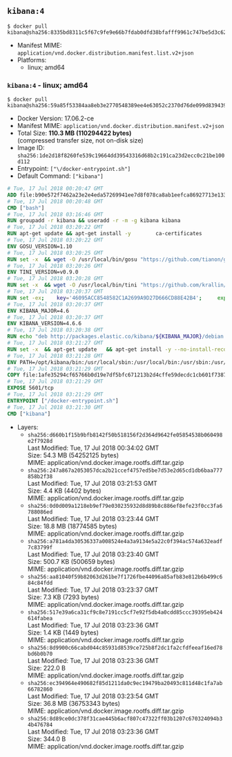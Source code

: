 ## `kibana:4`

```console
$ docker pull kibana@sha256:8335bd8311c5f67c9fe9e66b7fdab0dfd38bfafff9961c747be5d3c62a796f2a
```

-	Manifest MIME: `application/vnd.docker.distribution.manifest.list.v2+json`
-	Platforms:
	-	linux; amd64

### `kibana:4` - linux; amd64

```console
$ docker pull kibana@sha256:59a85f53384aa8eb3e2770548389ee4e63052c2370d76de099d8394394cfcf52
```

-	Docker Version: 17.06.2-ce
-	Manifest MIME: `application/vnd.docker.distribution.manifest.v2+json`
-	Total Size: **110.3 MB (110294422 bytes)**  
	(compressed transfer size, not on-disk size)
-	Image ID: `sha256:1de2d18f8260fe539c19664dd39543316d68b2c191ca23d2ecc0c21be100d112`
-	Entrypoint: `["\/docker-entrypoint.sh"]`
-	Default Command: `["kibana"]`

```dockerfile
# Tue, 17 Jul 2018 00:20:47 GMT
ADD file:b90e572f7462a23e2e4eda57269941ee7d8f078ca8ab1eefca86927713e13365 in / 
# Tue, 17 Jul 2018 00:20:48 GMT
CMD ["bash"]
# Tue, 17 Jul 2018 03:16:46 GMT
RUN groupadd -r kibana && useradd -r -m -g kibana kibana
# Tue, 17 Jul 2018 03:20:22 GMT
RUN apt-get update && apt-get install -y 		ca-certificates 		wget 		libfontconfig 		libfreetype6 	--no-install-recommends && rm -rf /var/lib/apt/lists/*
# Tue, 17 Jul 2018 03:20:22 GMT
ENV GOSU_VERSION=1.10
# Tue, 17 Jul 2018 03:20:25 GMT
RUN set -x 	&& wget -O /usr/local/bin/gosu "https://github.com/tianon/gosu/releases/download/$GOSU_VERSION/gosu-$(dpkg --print-architecture)" 	&& wget -O /usr/local/bin/gosu.asc "https://github.com/tianon/gosu/releases/download/$GOSU_VERSION/gosu-$(dpkg --print-architecture).asc" 	&& export GNUPGHOME="$(mktemp -d)" 	&& gpg --keyserver ha.pool.sks-keyservers.net --recv-keys B42F6819007F00F88E364FD4036A9C25BF357DD4 	&& gpg --batch --verify /usr/local/bin/gosu.asc /usr/local/bin/gosu 	&& rm -rf "$GNUPGHOME" /usr/local/bin/gosu.asc 	&& chmod +x /usr/local/bin/gosu 	&& gosu nobody true
# Tue, 17 Jul 2018 03:20:26 GMT
ENV TINI_VERSION=v0.9.0
# Tue, 17 Jul 2018 03:20:28 GMT
RUN set -x 	&& wget -O /usr/local/bin/tini "https://github.com/krallin/tini/releases/download/$TINI_VERSION/tini" 	&& wget -O /usr/local/bin/tini.asc "https://github.com/krallin/tini/releases/download/$TINI_VERSION/tini.asc" 	&& export GNUPGHOME="$(mktemp -d)" 	&& gpg --keyserver ha.pool.sks-keyservers.net --recv-keys 6380DC428747F6C393FEACA59A84159D7001A4E5 	&& gpg --batch --verify /usr/local/bin/tini.asc /usr/local/bin/tini 	&& rm -rf "$GNUPGHOME" /usr/local/bin/tini.asc 	&& chmod +x /usr/local/bin/tini 	&& tini -h
# Tue, 17 Jul 2018 03:20:37 GMT
RUN set -ex; 	key='46095ACC8548582C1A2699A9D27D666CD88E42B4'; 	export GNUPGHOME="$(mktemp -d)"; 	gpg --keyserver ha.pool.sks-keyservers.net --recv-keys "$key"; 	gpg --export "$key" > /etc/apt/trusted.gpg.d/elastic.gpg; 	rm -rf "$GNUPGHOME"; 	apt-key list
# Tue, 17 Jul 2018 03:20:37 GMT
ENV KIBANA_MAJOR=4.6
# Tue, 17 Jul 2018 03:20:37 GMT
ENV KIBANA_VERSION=4.6.6
# Tue, 17 Jul 2018 03:20:38 GMT
RUN echo "deb http://packages.elastic.co/kibana/${KIBANA_MAJOR}/debian stable main" > /etc/apt/sources.list.d/kibana.list
# Tue, 17 Jul 2018 03:21:27 GMT
RUN set -x 	&& apt-get update 	&& apt-get install -y --no-install-recommends kibana=$KIBANA_VERSION 	&& chown -R kibana:kibana /opt/kibana 	&& rm -rf /var/lib/apt/lists/* 		&& sed -ri "s!^(\#\s*)?(elasticsearch\.url:).*!\2 'http://elasticsearch:9200'!" /opt/kibana/config/kibana.yml 	&& grep -q 'elasticsearch:9200' /opt/kibana/config/kibana.yml
# Tue, 17 Jul 2018 03:21:28 GMT
ENV PATH=/opt/kibana/bin:/usr/local/sbin:/usr/local/bin:/usr/sbin:/usr/bin:/sbin:/bin
# Tue, 17 Jul 2018 03:21:29 GMT
COPY file:1afe35294cf65766b0d19e7df5bfc671213b2d4cffe59decdc1cb601f7387d43 in / 
# Tue, 17 Jul 2018 03:21:29 GMT
EXPOSE 5601/tcp
# Tue, 17 Jul 2018 03:21:29 GMT
ENTRYPOINT ["/docker-entrypoint.sh"]
# Tue, 17 Jul 2018 03:21:30 GMT
CMD ["kibana"]
```

-	Layers:
	-	`sha256:d660b1f15b9bfb8142f50b518156f2d364d9642fe05854538b060498e2f7928d`  
		Last Modified: Tue, 17 Jul 2018 00:34:02 GMT  
		Size: 54.3 MB (54252125 bytes)  
		MIME: application/vnd.docker.image.rootfs.diff.tar.gzip
	-	`sha256:247a867a2053057dca2b21ccef4757ed5be7d53e2d65cd1db6baa777858b2f38`  
		Last Modified: Tue, 17 Jul 2018 03:21:53 GMT  
		Size: 4.4 KB (4402 bytes)  
		MIME: application/vnd.docker.image.rootfs.diff.tar.gzip
	-	`sha256:0d0d009a1218eb9ef79e030235932d8d89b8c886ef8efe23f0cc3fa6788086ed`  
		Last Modified: Tue, 17 Jul 2018 03:23:44 GMT  
		Size: 18.8 MB (18774585 bytes)  
		MIME: application/vnd.docker.image.rootfs.diff.tar.gzip
	-	`sha256:a781a4da30536337a008524e4a3a9134e5a22c0f394ac574a632eadf7c83799f`  
		Last Modified: Tue, 17 Jul 2018 03:23:40 GMT  
		Size: 500.7 KB (500659 bytes)  
		MIME: application/vnd.docker.image.rootfs.diff.tar.gzip
	-	`sha256:aa81040f59b82063d261be7f1726fbe44096a85afb83e812b6b499c684c84fdd`  
		Last Modified: Tue, 17 Jul 2018 03:23:37 GMT  
		Size: 7.3 KB (7293 bytes)  
		MIME: application/vnd.docker.image.rootfs.diff.tar.gzip
	-	`sha256:517e39a6ca31cf9c8e7191cc5cf7e92f5db4a0cdd85ccc39395eb424614fabea`  
		Last Modified: Tue, 17 Jul 2018 03:23:36 GMT  
		Size: 1.4 KB (1449 bytes)  
		MIME: application/vnd.docker.image.rootfs.diff.tar.gzip
	-	`sha256:8d9900c66cabd044c85931d8539ce725b8f2dc1fa2cfdfeeaf16ed78bd6b0b70`  
		Last Modified: Tue, 17 Jul 2018 03:23:36 GMT  
		Size: 222.0 B  
		MIME: application/vnd.docker.image.rootfs.diff.tar.gzip
	-	`sha256:ec394964e490682f85d1211da0c9ec19479ba20493c811d48c1fa7ab66782860`  
		Last Modified: Tue, 17 Jul 2018 03:23:54 GMT  
		Size: 36.8 MB (36753343 bytes)  
		MIME: application/vnd.docker.image.rootfs.diff.tar.gzip
	-	`sha256:8d89ce0dc378f31cae445b6acf807c47322ff03b1207c670324094b34b476784`  
		Last Modified: Tue, 17 Jul 2018 03:23:36 GMT  
		Size: 344.0 B  
		MIME: application/vnd.docker.image.rootfs.diff.tar.gzip

